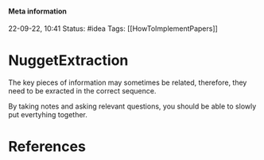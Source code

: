 #### Meta information
22-09-22, 10:41
Status: #idea
Tags: [[HowToImplementPapers]]





# NuggetExtraction

The key pieces of information may sometimes be related, therefore, they need to be exracted in the correct sequence. 

By taking notes and asking relevant questions, you should be able to slowly put evertyhing together.





# References
